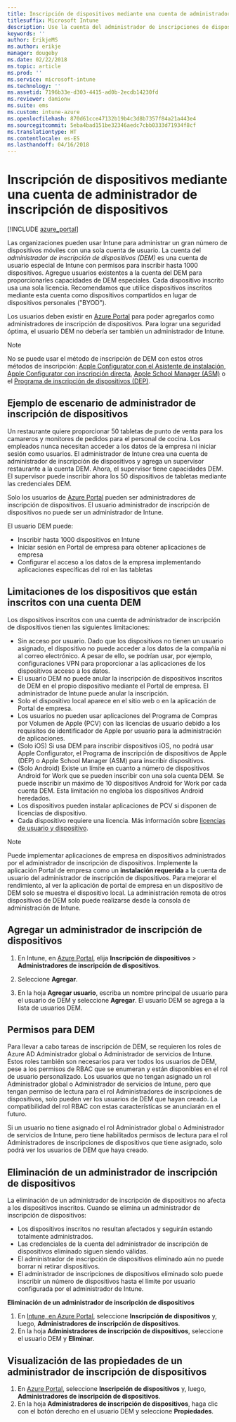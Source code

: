 ```yaml
---
title: Inscripción de dispositivos mediante una cuenta de administrador de inscripción de dispositivos
titlesuffix: Microsoft Intune
description: Use la cuenta del administrador de inscripciones de dispositivos para inscribir dispositivos en Intune. "
keywords: ''
author: ErikjeMS
ms.author: erikje
manager: dougeby
ms.date: 02/22/2018
ms.topic: article
ms.prod: ''
ms.service: microsoft-intune
ms.technology: ''
ms.assetid: 7196b33e-d303-4415-ad0b-2ecdb14230fd
ms.reviewer: damionw
ms.suite: ems
ms.custom: intune-azure
ms.openlocfilehash: 870d61cce47132b19b4c3d8b7357f84a21a443e4
ms.sourcegitcommit: 5eba4bad151be32346aedc7cbb0333d71934f8cf
ms.translationtype: HT
ms.contentlocale: es-ES
ms.lasthandoff: 04/16/2018
---
```

# <a name="enroll-devices-by-using-a-device-enrollment-manager-account"></a>Inscripción de dispositivos mediante una cuenta de administrador de inscripción de dispositivos

[!INCLUDE [azure_portal](./includes/azure_portal.md)]

Las organizaciones pueden usar Intune para administrar un gran número de dispositivos móviles con una sola cuenta de usuario. La cuenta del *administrador de inscripción de dispositivos (DEM)* es una cuenta de usuario especial de Intune con permisos para inscribir hasta 1000 dispositivos. Agregue usuarios existentes a la cuenta del DEM para proporcionarles capacidades de DEM especiales. Cada dispositivo inscrito usa una sola licencia. Recomendamos que utilice dispositivos inscritos mediante esta cuenta como dispositivos compartidos en lugar de dispositivos personales ("BYOD").  

Los usuarios deben existir en [Azure Portal](https://portal.azure.com) para poder agregarlos como administradores de inscripción de dispositivos. Para lograr una seguridad óptima, el usuario DEM no debería ser también un administrador de Intune.

>[!NOTE]
>No se puede usar el método de inscripción de DEM con estos otros métodos de inscripción: [Apple Configurator con el Asistente de instalación](apple-configurator-setup-assistant-enroll-ios.md), [Apple Configurator con inscripción directa](apple-configurator-direct-enroll-ios.md), [Apple School Manager (ASM)](apple-school-manager-set-up-ios.md) o el [Programa de inscripción de dispositivos (DEP)](device-enrollment-program-enroll-ios.md).

## <a name="example-of-a-device-enrollment-manager-scenario"></a>Ejemplo de escenario de administrador de inscripción de dispositivos

Un restaurante quiere proporcionar 50 tabletas de punto de venta para los camareros y monitores de pedidos para el personal de cocina. Los empleados nunca necesitan acceder a los datos de la empresa ni iniciar sesión como usuarios. El administrador de Intune crea una cuenta de administrador de inscripción de dispositivos y agrega un supervisor restaurante a la cuenta DEM. Ahora, el supervisor tiene capacidades DEM. El supervisor puede inscribir ahora los 50 dispositivos de tabletas mediante las credenciales DEM.

Solo los usuarios de [Azure Portal](https://portal.azure.com) pueden ser administradores de inscripción de dispositivos. El usuario administrador de inscripción de dispositivos no puede ser un administrador de Intune.

El usuario DEM puede:

-   Inscribir hasta 1000 dispositivos en Intune
-   Iniciar sesión en Portal de empresa para obtener aplicaciones de empresa
-   Configurar el acceso a los datos de la empresa implementando aplicaciones específicas del rol en las tabletas

## <a name="limitations-of-devices-that-are-enrolled-with-a-dem-account"></a>Limitaciones de los dispositivos que están inscritos con una cuenta DEM

Los dispositivos inscritos con una cuenta de administrador de inscripción de dispositivos tienen las siguientes limitaciones:

  - Sin acceso por usuario. Dado que los dispositivos no tienen un usuario asignado, el dispositivo no puede acceder a los datos de la compañía ni al correo electrónico. A pesar de ello, se podrían usar, por ejemplo, configuraciones VPN para proporcionar a las aplicaciones de los dispositivos acceso a los datos.
  - El usuario DEM no puede anular la inscripción de dispositivos inscritos de DEM en el propio dispositivo mediante el Portal de empresa. El administrador de Intune puede anular la inscripción.
  - Solo el dispositivo local aparece en el sitio web o en la aplicación de Portal de empresa.
  - Los usuarios no pueden usar aplicaciones del Programa de Compras por Volumen de Apple (PCV) con las licencias de usuario debido a los requisitos de identificador de Apple por usuario para la administración de aplicaciones.
  - (Solo iOS) Si usa DEM para inscribir dispositivos iOS, no podrá usar Apple Configurator, el Programa de inscripción de dispositivos de Apple (DEP) o Apple School Manager (ASM) para inscribir dispositivos.
  - (Solo Android) Existe un límite en cuanto a número de dispositivos Android for Work que se pueden inscribir con una sola cuenta DEM. Se puede inscribir un máximo de 10 dispositivos Android for Work por cada cuenta DEM. Esta limitación no engloba los dispositivos Android heredados.
  - Los dispositivos pueden instalar aplicaciones de PCV si disponen de licencias de dispositivo.
  - Cada dispositivo requiere una licencia. Más información sobre [licencias de usuario y dispositivo](licenses-assign.md#how-user-and-device-licenses-affect-access-to-services).


> [!NOTE]
> Puede implementar aplicaciones de empresa en dispositivos administrados por el administrador de inscripción de dispositivos. Implemente la aplicación Portal de empresa como un **instalación requerida** a la cuenta de usuario del administrador de inscripción de dispositivos.
> Para mejorar el rendimiento, al ver la aplicación de portal de empresa en un dispositivo de DEM solo se muestra el dispositivo local. La administración remota de otros dispositivos de DEM solo puede realizarse desde la consola de administración de Intune.


## <a name="add-a-device-enrollment-manager"></a>Agregar un administrador de inscripción de dispositivos

1.  En Intune, en [Azure Portal](https://aka.ms/intuneportal), elija **Inscripción de dispositivos** > **Administradores de inscripción de dispositivos**.

2.  Seleccione **Agregar**.

3.  En la hoja **Agregar usuario**, escriba un nombre principal de usuario para el usuario de DEM y seleccione **Agregar**. El usuario DEM se agrega a la lista de usuarios DEM.

## <a name="permissions-for-dem"></a>Permisos para DEM

Para llevar a cabo tareas de inscripción de DEM, se requieren los roles de Azure AD Administrador global o Administrador de servicios de Intune. Estos roles también son necesarios para ver todos los usuarios de DEM, pese a los permisos de RBAC que se enumeran y están disponibles en el rol de usuario personalizado. Los usuarios que no tengan asignado un rol Administrador global o Administrador de servicios de Intune, pero que tengan permiso de lectura para el rol Administradores de inscripciones de dispositivos, solo pueden ver los usuarios de DEM que hayan creado. La compatibilidad del rol RBAC con estas características se anunciarán en el futuro.

Si un usuario no tiene asignado el rol Administrador global o Administrador de servicios de Intune, pero tiene habilitados permisos de lectura para el rol Administradores de inscripciones de dispositivos que tiene asignado, solo podrá ver los usuarios de DEM que haya creado.

## <a name="remove-a-device-enrollment-manager"></a>Eliminación de un administrador de inscripción de dispositivos

La eliminación de un administrador de inscripción de dispositivos no afecta a los dispositivos inscritos. Cuando se elimina un administrador de inscripción de dispositivos:

-   Los dispositivos inscritos no resultan afectados y seguirán estando totalmente administrados.
-   Las credenciales de la cuenta del administrador de inscripción de dispositivos eliminado siguen siendo válidas.
-   El administrador de inscripción de dispositivos eliminado aún no puede borrar ni retirar dispositivos.
-   El administrador de inscripciones de dispositivos eliminado solo puede inscribir un número de dispositivos hasta el límite por usuario configurada por el administrador de Intune.

**Eliminación de un administrador de inscripción de dispositivos**

1. En [Intune, en Azure Portal](https://aka.ms/intuneportal), seleccione **Inscripción de dispositivos** y, luego, **Administradores de inscripción de dispositivos**.
2. En la hoja **Administradores de inscripción de dispositivos**, seleccione el usuario DEM y **Eliminar**.

## <a name="view-the-properties-of-a-device-enrollment-manager"></a>Visualización de las propiedades de un administrador de inscripción de dispositivos

1. En [Azure Portal](https://portal.azure.com), seleccione **Inscripción de dispositivos** y, luego, **Administradores de inscripción de dispositivos**.
2. En la hoja **Administradores de inscripción de dispositivos**, haga clic con el botón derecho en el usuario DEM y seleccione **Propiedades**.
